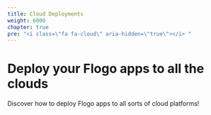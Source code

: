 ```yaml
---
title: Cloud Deployments
weight: 6000
chapter: true
pre: "<i class=\"fa fa-cloud\" aria-hidden=\"true\"></i> "
---
```


# Deploy your Flogo apps to all the clouds

Discover how to deploy Flogo apps to all sorts of cloud platforms!